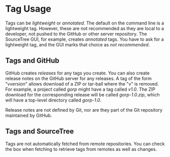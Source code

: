 # Tag Usage

Tags can be *lightweight* or *annotated*. The default on the command line
is a lightweight tag. However, these are not recommended as they are local
to a developer, not pushed to the GitHub or other server repository. The
SourceTree GUI, for example, creates *annotated* tags. You have to ask for
a lightweight tag, and the GUI marks that choice as *not recommended*.

## Tags and GitHub

GitHub creates *releases* for any tags you create. You can also create release notes
on the GitHub server for any releases. A tag of the form "v*version*" allows download
of a ZIP or tar-ball where the "v" is removed. For example, a project called *gorp*
might have a tag called *v1.0*. The ZIP download for the corresponding release will
be called *gorp-1.0.zip*, which will have a top-level directory called *gorp-1.0*.

Release notes are not defined by Git, nor are they part of the Git repository
maintained by GitHub.

## Tags and SourceTree

Tags are not automatically fetched from remote repositories. You can check the box
when fetching to retrieve tags from remotes as well as changes.
